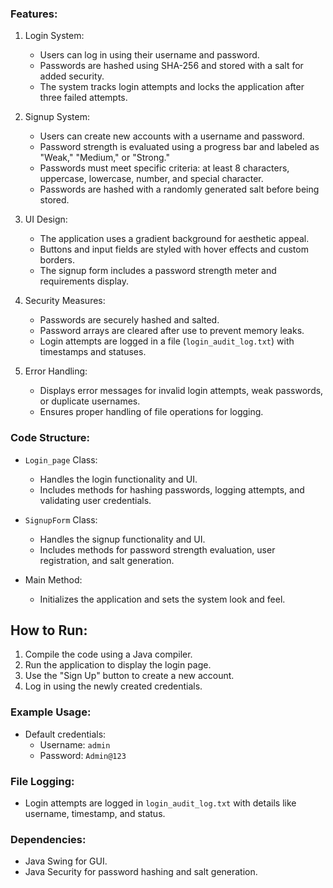 ### Features:
1. Login System:
   - Users can log in using their username and password.
   - Passwords are hashed using SHA-256 and stored with a salt for added security.
   - The system tracks login attempts and locks the application after three failed attempts.

2. Signup System:
   - Users can create new accounts with a username and password.
   - Password strength is evaluated using a progress bar and labeled as "Weak," "Medium," or "Strong."
   - Passwords must meet specific criteria: at least 8 characters, uppercase, lowercase, number, and special character.
   - Passwords are hashed with a randomly generated salt before being stored.

3. UI Design:
   - The application uses a gradient background for aesthetic appeal.
   - Buttons and input fields are styled with hover effects and custom borders.
   - The signup form includes a password strength meter and requirements display.

4. Security Measures:
   - Passwords are securely hashed and salted.
   - Password arrays are cleared after use to prevent memory leaks.
   - Login attempts are logged in a file (`login_audit_log.txt`) with timestamps and statuses.

5. Error Handling:
   - Displays error messages for invalid login attempts, weak passwords, or duplicate usernames.
   - Ensures proper handling of file operations for logging.

### Code Structure:
- `Login_page` Class:
  - Handles the login functionality and UI.
  - Includes methods for hashing passwords, logging attempts, and validating user credentials.

- `SignupForm` Class:
  - Handles the signup functionality and UI.
  - Includes methods for password strength evaluation, user registration, and salt generation.

- Main Method:
  - Initializes the application and sets the system look and feel.

## How to Run:
1. Compile the code using a Java compiler.
2. Run the application to display the login page.
3. Use the "Sign Up" button to create a new account.
4. Log in using the newly created credentials.

### Example Usage:
- Default credentials:
  - Username: `admin`
  - Password: `Admin@123`

### File Logging:
- Login attempts are logged in `login_audit_log.txt` with details like username, timestamp, and status.

### Dependencies:
- Java Swing for GUI.
- Java Security for password hashing and salt generation.
